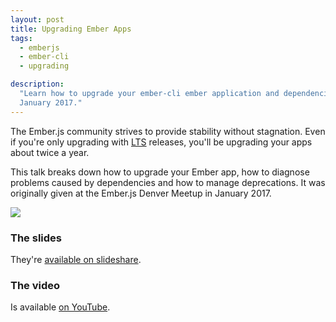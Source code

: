 ```yaml
---
layout: post
title: Upgrading Ember Apps
tags:
  - emberjs
  - ember-cli
  - upgrading

description:
  "Learn how to upgrade your ember-cli ember application and dependencies with this talk from the Ember.js Denver Meetup
  January 2017."
---
```


The Ember.js community strives to provide stability without stagnation. Even if you're only upgrading with
[LTS](http://emberjs.com/blog/2016/02/25/announcing-embers-first-lts.html) releases, you'll be upgrading your apps about
twice a year.

This talk breaks down how to upgrade your Ember app, how to diagnose problems caused by dependencies and how to manage
deprecations. It was originally given at the Ember.js Denver Meetup in January 2017.

<div class="center">
  <a href="https://youtu.be/ToVdJjHiKco" target="_blank" rel="noopener">
	 <img src="{{ site.base_url }}/{% ministamp _images/posts/2017/02/upgrading-ember-apps.png assets/images/posts/2017/02/upgrading-ember-apps.png %}">
  </a>
</div>

### The slides

They're [available on slideshare](http://www.slideshare.net/BenLimmer/upgrading-emberjs-apps).

### The video

Is available [on YouTube](https://youtu.be/ToVdJjHiKco).
